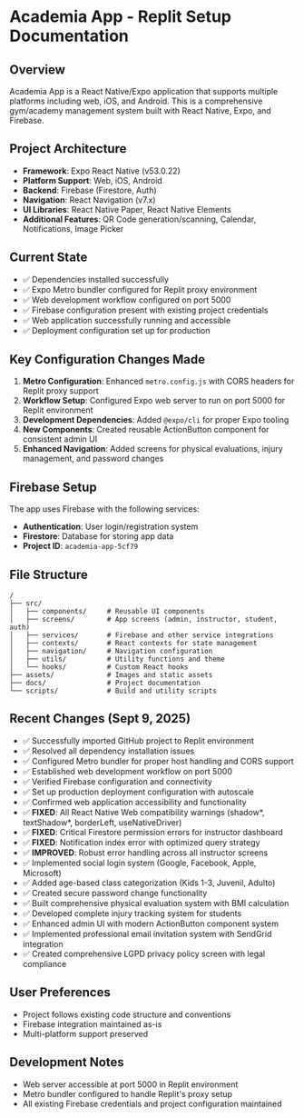 # Academia App - Replit Setup Documentation

## Overview
Academia App is a React Native/Expo application that supports multiple platforms including web, iOS, and Android. This is a comprehensive gym/academy management system built with React Native, Expo, and Firebase.

## Project Architecture
- **Framework**: Expo React Native (v53.0.22)
- **Platform Support**: Web, iOS, Android
- **Backend**: Firebase (Firestore, Auth)
- **Navigation**: React Navigation (v7.x)
- **UI Libraries**: React Native Paper, React Native Elements
- **Additional Features**: QR Code generation/scanning, Calendar, Notifications, Image Picker

## Current State
- ✅ Dependencies installed successfully
- ✅ Expo Metro bundler configured for Replit proxy environment
- ✅ Web development workflow configured on port 5000
- ✅ Firebase configuration present with existing project credentials
- ✅ Web application successfully running and accessible
- ✅ Deployment configuration set up for production

## Key Configuration Changes Made
1. **Metro Configuration**: Enhanced `metro.config.js` with CORS headers for Replit proxy support
2. **Workflow Setup**: Configured Expo web server to run on port 5000 for Replit environment
3. **Development Dependencies**: Added `@expo/cli` for proper Expo tooling
4. **New Components**: Created reusable ActionButton component for consistent admin UI
5. **Enhanced Navigation**: Added screens for physical evaluations, injury management, and password changes

## Firebase Setup
The app uses Firebase with the following services:
- **Authentication**: User login/registration system
- **Firestore**: Database for storing app data
- **Project ID**: `academia-app-5cf79`

## File Structure
```
/
├── src/
│   ├── components/     # Reusable UI components
│   ├── screens/        # App screens (admin, instructor, student, auth)
│   ├── services/       # Firebase and other service integrations
│   ├── contexts/       # React contexts for state management
│   ├── navigation/     # Navigation configuration
│   ├── utils/          # Utility functions and theme
│   └── hooks/          # Custom React hooks
├── assets/             # Images and static assets
├── docs/               # Project documentation
└── scripts/            # Build and utility scripts
```

## Recent Changes (Sept 9, 2025)
- ✅ Successfully imported GitHub project to Replit environment
- ✅ Resolved all dependency installation issues
- ✅ Configured Metro bundler for proper host handling and CORS support
- ✅ Established web development workflow on port 5000
- ✅ Verified Firebase configuration and connectivity
- ✅ Set up production deployment configuration with autoscale
- ✅ Confirmed web application accessibility and functionality
- ✅ **FIXED**: All React Native Web compatibility warnings (shadow*, textShadow*, borderLeft, useNativeDriver)
- ✅ **FIXED**: Critical Firestore permission errors for instructor dashboard
- ✅ **FIXED**: Notification index error with optimized query strategy
- ✅ **IMPROVED**: Robust error handling across all instructor screens
- ✅ Implemented social login system (Google, Facebook, Apple, Microsoft)
- ✅ Added age-based class categorization (Kids 1-3, Juvenil, Adulto)
- ✅ Created secure password change functionality
- ✅ Built comprehensive physical evaluation system with BMI calculation
- ✅ Developed complete injury tracking system for students
- ✅ Enhanced admin UI with modern ActionButton component system
- ✅ Implemented professional email invitation system with SendGrid integration
- ✅ Created comprehensive LGPD privacy policy screen with legal compliance

## User Preferences
- Project follows existing code structure and conventions
- Firebase integration maintained as-is
- Multi-platform support preserved

## Development Notes
- Web server accessible at port 5000 in Replit environment
- Metro bundler configured to handle Replit's proxy setup
- All existing Firebase credentials and project configuration maintained